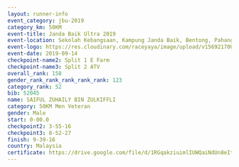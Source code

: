 ```yaml
---
layout: runner-info 
event_category: jbu-2019 
category_km: 50KM 
event-title: Janda Baik Ultra 2019 
event-location: Sekolah Kebangsaan, Kampung Janda Baik, Bentong, Pahang, Malaysia 
event-logo: https://res.cloudinary.com/raceyaya/image/upload/v1569217009/logo/janda-baik_vch1pc.jpg 
event-date: 2019-09-14 
checkpoint-name2: Split 1 E Farm 
checkpoint-name3: Split 2 ATV 
overall_rank: 158
gender_rank_rank_rank_rank_rank: 123
category_rank: 52
bib: 52045
name: SAIFUL ZUHAILY BIN ZULKIFFLI
category: 50KM Men Veteran
gender: Male
start: 0-00.0
checkpoint2: 3-55-16
checkpoint3: 8-52-27
finish: 9-39-16
country: Malaysia
certificate: https://drive.google.com/file/d/1RGqakziuimlIUWQaiNdUn8eItmM3CY-T/view?usp=sharing
---
```

